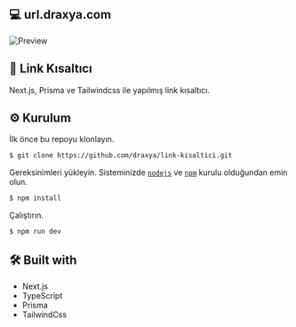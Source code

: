 ## 💻 url.draxya.com
![Preview](https://user-images.githubusercontent.com/68575901/157455686-b819d956-bba5-41d4-96cf-9c10276c2e8c.png)

## 🔗 Link Kısaltıcı

Next.js, Prisma ve Tailwindcss ile yapılmış link kısaltıcı.

## ⚙️ Kurulum

İlk önce bu repoyu klonlayın.
```bash
$ git clone https://github.com/draxya/link-kisaltici.git
```

Gereksinimleri yükleyin. Sisteminizde [`nodejs`](https://nodejs.org/en/) ve [`npm`](https://www.npmjs.com/) kurulu olduğundan emin olun.
```bash
$ npm install
```

Çalıştırın.
```bash
$ npm run dev
```

## 🛠 Built with

- Next.js
- TypeScript
- Prisma
- TailwindCss
